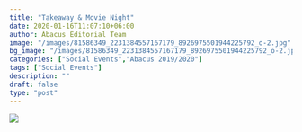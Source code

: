 ```yaml
---
title: "Takeaway & Movie Night"
date: 2020-01-16T11:07:10+06:00
author: Abacus Editorial Team
image: "/images/81586349_2231384557167179_8926975501944225792_o-2.jpg"
bg_image: "/images/81586349_2231384557167179_8926975501944225792_o-2.jpg"
categories: ["Social Events","Abacus 2019/2020"]
tags: ["Social Events"]
description: ""
draft: false
type: "post"
---
```


![](/images/81586349_2231384557167179_8926975501944225792_o-2.jpg)